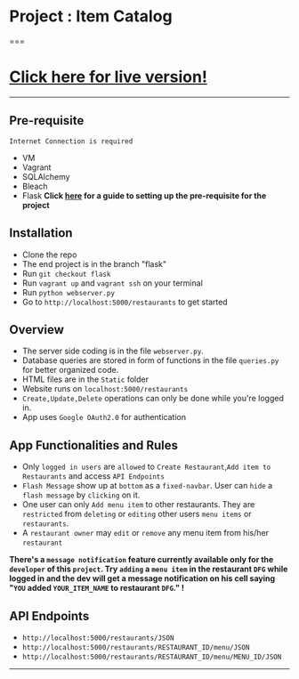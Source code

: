 # Project  : Item Catalog
===
# [Click here for live version!](http://ec2-52-72-40-122.compute-1.amazonaws.com/restaurants)
___
## Pre-requisite
`Internet Connection is required`
* VM
* Vagrant
* SQLAlchemy
* Bleach
* Flask
**Click [here](https://classroom.udacity.com/nanodegrees/nd004/parts/8d3e23e1-9ab6-47eb-b4f3-d5dc7ef27bf0/modules/bc51d967-cb21-46f4-90ea-caf73439dc59/lessons/5475ecd6-cfdb-4418-85a2-f2583074c08d/concepts/14c72fe3-e3fe-4959-9c4b-467cf5b7c3a0) for a guide to setting up the pre-requisite for the project**
## Installation
* Clone the repo
* The end project is in the branch "flask"
* Run `git checkout flask`
* Run `vagrant up` and `vagrant ssh` on your terminal
* Run `python webserver.py`
* Go to `http://localhost:5000/restaurants` to get started

## Overview
* The server side coding is in the file `webserver.py`.
* Database queries are stored in form of functions in the file `queries.py` for better organized code.
* HTML files are in the `Static` folder
* Website runs on `localhost:5000/restaurants`
* `Create,Update,Delete` operations can only be done while you're logged in.
* App uses `Google OAuth2.0` for authentication

## App Functionalities and Rules
* Only `logged in users` are `allowed` to `Create Restaurant`,`Add item to Restaurants` and access `API Endpoints`
* `Flash Message` show up at `bottom` as a `fixed-navbar`. User can `hide` a `flash message` by `clicking` on it.
* One user can only `Add menu item` to other restaurants. They are `restricted` from `deleting` or `editing` other users `menu items` or `restaurants`.
* A `restaurant owner` may `edit` or `remove` any menu item from his/her `restaurant`

 **There's a `message notification` feature currently available only for the `developer` of this `project`. Try `adding` a `menu item` in the restaurant `DFG` while logged in and the dev will get a message notification on his cell saying "`YOU` added `YOUR_ITEM_NAME` to restaurant `DFG`." !**  

## API Endpoints
* `http://localhost:5000/restaurants/JSON`
* `http://localhost:5000/restaurants/RESTAURANT_ID/menu/JSON`
* `http://localhost:5000/restaurants/RESTAURANT_ID/menu/MENU_ID/JSON`
- - -
